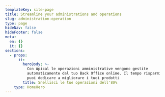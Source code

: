 ```yaml
---
templateKey: site-page
title: Streamline your administrations and operations
slug: administration-operation
type: page
hideNav: false
hideFooter: false
meta:
  en: {}
  it: {}
sections:
  - props:
      it:
        heroBody: >-
          Con Apical le operazioni amministrative vengono gestite
          automaticamente dal tuo Back Office online. Il tempo risparmiato lo
          puoi dedicare a migliorare i tuoi prodotti
        title: Snellisci le tue operazioni dell'80%
    type: HomeHero
---
```


